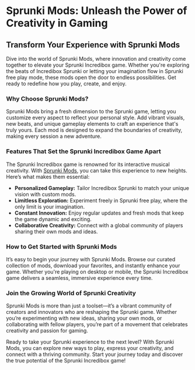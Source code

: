 <h1>Sprunki Mods: Unleash the Power of Creativity in Gaming</h1> <h2>Transform Your Experience with Sprunki Mods</h2> <p>Dive into the world of Sprunki Mods, where innovation and creativity come together to elevate your Sprunki Incredibox game. Whether you're exploring the beats of Incredibox Sprunki or letting your imagination flow in Sprunki free play mode, these mods open the door to endless possibilities. Get ready to redefine how you play, create, and enjoy.</p> <h3>Why Choose Sprunki Mods?</h3> <p>Sprunki Mods bring a fresh dimension to the Sprunki game, letting you customize every aspect to reflect your personal style. Add vibrant visuals, new beats, and unique gameplay elements to craft an experience that's truly yours. Each mod is designed to expand the boundaries of creativity, making every session a new adventure.</p> <h3>Features That Set the Sprunki Incredibox Game Apart</h3> <p>The Sprunki Incredibox game is renowned for its interactive musical creativity. With <a href="https://sprunkimod.github.io/">Sprunki Mods</a>, you can take this experience to new heights. Here’s what makes them essential:</p> <ul> <li><strong>Personalized Gameplay:</strong> Tailor Incredibox Sprunki to match your unique vision with custom mods.</li> <li><strong>Limitless Exploration:</strong> Experiment freely in Sprunki free play, where the only limit is your imagination.</li> <li><strong>Constant Innovation:</strong> Enjoy regular updates and fresh mods that keep the game dynamic and exciting.</li> <li><strong>Collaborative Creativity:</strong> Connect with a global community of players sharing their own mods and ideas.</li> </ul> <h3>How to Get Started with Sprunki Mods</h3> <p>It’s easy to begin your journey with Sprunki Mods. Browse our curated collection of mods, download your favorites, and instantly enhance your game. Whether you're playing on desktop or mobile, the Sprunki Incredibox game delivers a seamless, immersive experience every time.</p> <h3>Join the Growing World of Sprunki Creativity</h3> <p>Sprunki Mods is more than just a toolset—it’s a vibrant community of creators and innovators who are reshaping the Sprunki game. Whether you’re experimenting with new ideas, sharing your own mods, or collaborating with fellow players, you’re part of a movement that celebrates creativity and passion for gaming.</p> <p>Ready to take your Sprunki experience to the next level? With Sprunki Mods, you can explore new ways to play, express your creativity, and connect with a thriving community. Start your journey today and discover the true potential of the Sprunki Incredibox game!</p> 
